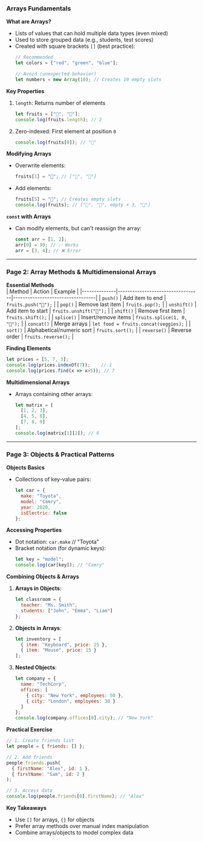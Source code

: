 ### Arrays Fundamentals  
**What are Arrays?**  
- Lists of values that can hold multiple data types (even mixed)  
- Used to store grouped data (e.g., students, test scores)  
- Created with square brackets `[]` (best practice):  
  ```javascript
  // Recommended
  let colors = ["red", "green", "blue"];
  
  // Avoid (unexpected behavior)
  let numbers = new Array(10); // Creates 10 empty slots
  ```  

**Key Properties**  
1. `length`: Returns number of elements  
   ```javascript
   let fruits = ["🍎", "🍌"];
   console.log(fruits.length); // 2
   ```  
2. Zero-indexed: First element at position `0`  
   ```javascript
   console.log(fruits[0]); // "🍎"
   ```  

**Modifying Arrays**  
- Overwrite elements:  
  ```javascript
  fruits[1] = "🥭"; // ["🍎", "🥭"]
  ```  
- Add elements:  
  ```javascript
  fruits[5] = "🍇"; // Creates empty slots
  console.log(fruits); // ["🍎", "🥭", empty × 3, "🍇"]
  ```  

**`const` with Arrays**  
- Can modify elements, but can't reassign the array:  
  ```javascript
  const arr = [1, 2];
  arr[0] = 99; // ✅ Works
  arr = [3, 4]; // ❌ Error
  ```  

---

### Page 2: Array Methods & Multidimensional Arrays  
**Essential Methods**  
| Method       | Action                           | Example                          |
|--------------|----------------------------------|----------------------------------|
| `push()`     | Add item to end                  | `fruits.push("🍊");`            |
| `pop()`      | Remove last item                 | `fruits.pop();`                 |
| `unshift()`  | Add item to start                | `fruits.unshift("🍍");`         |
| `shift()`    | Remove first item                | `fruits.shift();`               |
| `splice()`   | Insert/remove items              | `fruits.splice(1, 0, "🥝");`    |
| `concat()`   | Merge arrays                     | `let food = fruits.concat(veggies);` |
| `sort()`     | Alphabetical/numeric sort        | `fruits.sort();`                |
| `reverse()`  | Reverse order                    | `fruits.reverse();`             |

**Finding Elements**  
```javascript
let prices = [5, 7, 3];
console.log(prices.indexOf(7));    // 1
console.log(prices.find(x => x>5)); // 7
```

**Multidimensional Arrays**  
- Arrays containing other arrays:  
  ```javascript
  let matrix = [
    [1, 2, 3],
    [4, 5, 6],
    [7, 8, 9]
  ];
  console.log(matrix[1][2]); // 6
  ```  

---

### Page 3: Objects & Practical Patterns  
**Objects Basics**  
- Collections of key-value pairs:  
  ```javascript
  let car = {
    make: "Toyota",
    model: "Camry",
    year: 2020,
    isElectric: false
  };
  ```  

**Accessing Properties**  
- Dot notation: `car.make` // "Toyota"  
- Bracket notation (for dynamic keys):  
  ```javascript
  let key = "model";
  console.log(car[key]); // "Camry"
  ```  

**Combining Objects & Arrays**  
1. **Arrays in Objects**:  
   ```javascript
   let classroom = {
     teacher: "Ms. Smith",
     students: ["John", "Emma", "Liam"]
   };
   ```  
2. **Objects in Arrays**:  
   ```javascript
   let inventory = [
     { item: "Keyboard", price: 25 },
     { item: "Mouse", price: 15 }
   ];
   ```  
3. **Nested Objects**:  
   ```javascript
   let company = {
     name: "TechCorp",
     offices: [
       { city: "New York", employees: 50 },
       { city: "London", employees: 30 }
     ]
   };
   console.log(company.offices[0].city); // "New York"
   ```  

**Practical Exercise**  
```javascript
// 1. Create friends list
let people = { friends: [] };

// 2. Add friends
people.friends.push(
  { firstName: "Alex", id: 1 },
  { firstName: "Sam", id: 2 }
);

// 3. Access data
console.log(people.friends[0].firstName); // "Alex"
```

**Key Takeaways**  
- Use `[]` for arrays, `{}` for objects  
- Prefer array methods over manual index manipulation  
- Combine arrays/objects to model complex data  
